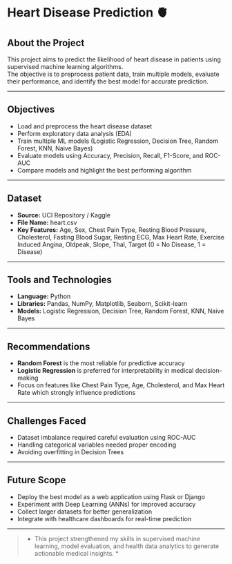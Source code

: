 # Heart Disease Prediction 🫀 

## About the Project  
This project aims to predict the likelihood of heart disease in patients using supervised machine learning algorithms.  
The objective is to preprocess patient data, train multiple models, evaluate their performance, and identify the best model for accurate prediction.  

---

## Objectives  
- Load and preprocess the heart disease dataset  
- Perform exploratory data analysis (EDA)  
- Train multiple ML models (Logistic Regression, Decision Tree, Random Forest, KNN, Naive Bayes)  
- Evaluate models using Accuracy, Precision, Recall, F1-Score, and ROC-AUC  
- Compare models and highlight the best performing algorithm  

---

## Dataset  
- **Source:** UCI Repository / Kaggle  
- **File Name:** heart.csv  
- **Key Features:** Age, Sex, Chest Pain Type, Resting Blood Pressure, Cholesterol, Fasting Blood Sugar, Resting ECG, Max Heart Rate, Exercise Induced Angina, Oldpeak, Slope, Thal, Target (0 = No Disease, 1 = Disease)  

---

## Tools and Technologies  
- **Language:** Python  
- **Libraries:** Pandas, NumPy, Matplotlib, Seaborn, Scikit-learn  
- **Models:** Logistic Regression, Decision Tree, Random Forest, KNN, Naive Bayes  

---

## Recommendations  
- **Random Forest** is the most reliable for predictive accuracy  
- **Logistic Regression** is preferred for interpretability in medical decision-making  
- Focus on features like Chest Pain Type, Age, Cholesterol, and Max Heart Rate which strongly influence predictions  

---

## Challenges Faced  
- Dataset imbalance required careful evaluation using ROC-AUC  
- Handling categorical variables needed proper encoding  
- Avoiding overfitting in Decision Trees  

---

## Future Scope  
- Deploy the best model as a web application using Flask or Django  
- Experiment with Deep Learning (ANNs) for improved accuracy  
- Collect larger datasets for better generalization  
- Integrate with healthcare dashboards for real-time prediction  

---

> * This project strengthened my skills in supervised machine learning, model evaluation, and health data analytics to generate actionable medical insights. * 
